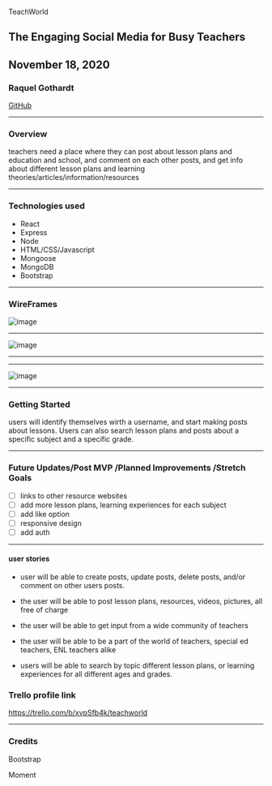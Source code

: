  TeachWorld    

## The Engaging Social Media for Busy Teachers

## November 18, 2020

### Raquel Gothardt 

[GitHub](https://github.com/raqgoth)

***

### Overview 
teachers need a place where they can post about lesson plans and education and school, and comment on each other posts, and get info about different lesson plans and learning theories/articles/information/resources

***

### Technologies used 

* React
* Express
* Node 
* HTML/CSS/Javascript
* Mongoose 
* MongoDB
* Bootstrap

***

### WireFrames

![image](https://user-images.githubusercontent.com/71895033/99436935-bede7480-28df-11eb-8274-42812e672932.png)

***
![image](https://user-images.githubusercontent.com/71895033/99437406-6e1b4b80-28e0-11eb-994b-17a245be475e.png)
***

***

![image](https://user-images.githubusercontent.com/71895033/99437592-af136000-28e0-11eb-9392-dc6ca57e53ee.png)

***



### Getting Started

users will identify themselves wirth a username, and start making posts about lessons.
 Users can also search lesson plans and posts about a specific subject and a specific grade.


***

### Future Updates/Post MVP /Planned Improvements /Stretch Goals

- [ ] links to other resource websites
- [ ] add more lesson plans, learning experiences for each subject
- [ ] add like option
- [ ] responsive design
- [ ] add auth 

***
#### user stories 

* user will be able to create posts, update posts, delete posts, and/or comment on  other users posts.

* the user will be able to post lesson plans, resources, videos, pictures, all free of charge

* the user will be able to get input from a wide community of teachers

* the user will be able to be a part of the world of teachers, special ed teachers, ENL teachers alike

* users will be able to search by topic different lesson plans, or learning experiences for all different ages and grades.



### Trello profile link
https://trello.com/b/xvpSfb4k/teachworld

***
### Credits
Bootstrap  

Moment  
